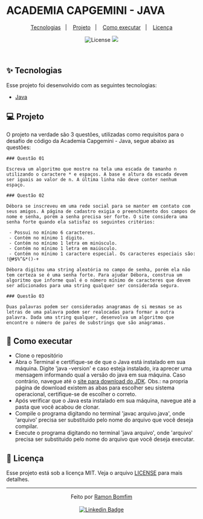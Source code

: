 # ACADEMIA CAPGEMINI - JAVA

<p align="center">
  <a href="#-tecnologias">Tecnologias</a>&nbsp;&nbsp;&nbsp;|&nbsp;&nbsp;&nbsp;
  <a href="#-projeto">Projeto</a>&nbsp;&nbsp;&nbsp;|&nbsp;&nbsp;&nbsp;
  <a href="#-como-executar">Como executar</a>&nbsp;&nbsp;&nbsp;|&nbsp;&nbsp;&nbsp;
  <a href="#-licença">Licença</a>
</p>

<p align="center">
  <img alt="License" src="https://img.shields.io/static/v1?label=license&message=MIT&color=2ca2d4&labelColor=ff9705">

 <img src="https://img.shields.io/static/v1?label=ACDM&message=CAPG&color=2ca2d4&labelColor=ff9705" />
</p>

<br />

## ✨ Tecnologias

Esse projeto foi desenvolvido com as seguintes tecnologias:

- [Java](https://www.java.com/pt-BR/)

## 💻 Projeto

O projeto na verdade são 3 questões, utilizadas como requisitos para o desafio de código da Academia Capgemini - Java, segue abaixo as questões:

	### Questão 01

	Escreva um algoritmo que mostre na tela uma escada de tamanho n utilizando o caractere * e espaços. A base e altura da escada devem ser iguais ao valor de n. A última linha não deve conter nenhum espaço.

	### Questão 02

	Débora se inscreveu em uma rede social para se manter em contato com seus amigos. A página de cadastro exigia o preenchimento dos campos de nome e senha, porém a senha precisa ser forte. O site considera uma senha forte quando ela satisfaz os seguintes critérios:

	 - Possui no mínimo 6 caracteres.
	 - Contém no mínimo 1 digito.
	 - Contém no mínimo 1 letra em minúsculo.
	 - Contém no mínimo 1 letra em maiúsculo.
	 - Contém no mínimo 1 caractere especial. Os caracteres especiais são: !@#$%^&*()-+

	Débora digitou uma string aleatória no campo de senha, porém ela não tem certeza se é uma senha forte. Para ajudar Débora, construa um algoritmo que informe qual é o número mínimo de caracteres que devem ser adicionados para uma string qualquer ser considerada segura.

	### Questão 03

	Duas palavras podem ser consideradas anagramas de si mesmas se as letras de uma palavra podem ser realocadas para formar a outra palavra. Dada uma string qualquer, desenvolva um algoritmo que encontre o número de pares de substrings que são anagramas.

## 🚀 Como executar

- Clone o repositório
- Abra o Terminal e certifique-se de que o Java está instalado em sua máquina. Digite 'java -version' e caso esteja instalado, ira aprecer uma mensagem informando qual a versão do java em sua máquina. Caso contrário, navegue até o [site para download do JDK](https://www.oracle.com/java/technologies/downloads/#jdk17-windows). Obs.: na propria página de download existem as abas para escolher seu sistema operacional, certifique-se de escolher o correto.
- Após verificar que o Java esta instalado em sua máquina, navegue até a pasta que você acabou de clonar. 
- Compile o programa digitando no terminal 'javac arquivo.java', onde 'arquivo' precisa ser substituido pelo nome do arquivo que você deseja compilar.
- Execute o programa digitando no terminal 'java arquivo', onde 'arquivo' precisa ser substituido pelo nome do arquivo que você deseja executar.

## 📄 Licença

Esse projeto está sob a licença MIT. Veja o arquivo [LICENSE](LICENSE.md) para mais detalhes.

---

<p align="center">Feito por <a href="https://github.com/RamonBomfim">Ramon Bomfim</a> <br><br>
<a href="https://www.linkedin.com/in/ramon-bomfim-8372a919a/">
  <img alt="Linkedin Badge" src="https://img.shields.io/badge/-Ramon_Bomfim-blue?style=flat-square&logo=Linkedin&logoColor=white">
</a>
</p>

 
